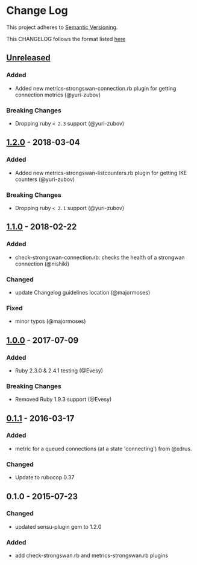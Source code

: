 # Change Log
This project adheres to [Semantic Versioning](http://semver.org/).

This CHANGELOG follows the format listed [here](https://github.com/sensu-plugins/community/blob/master/HOW_WE_CHANGELOG.md)

## [Unreleased]
### Added
- Added new metrics-strongswan-connection.rb plugin for getting connection metrics (@yuri-zubov)

### Breaking Changes
- Dropping ruby `< 2.3` support (@yuri-zubov)

## [1.2.0] - 2018-03-04
### Added
- Added new metrics-strongswan-listcounters.rb plugin for getting IKE counters (@yuri-zubov)

### Breaking Changes
- Dropping ruby `< 2.1` support (@yuri-zubov)

## [1.1.0] - 2018-02-22
### Added
- check-strongswan-connection.rb: checks the health of a strongwan connection (@nishiki)

### Changed
- update Changelog guidelines location (@majormoses)

### Fixed
- minor typos (@majormoses)

## [1.0.0] - 2017-07-09
### Added
- Ruby 2.3.0 & 2.4.1 testing (@Evesy)

### Breaking Changes
- Removed Ruby 1.9.3 support (@Evesy)

## [0.1.1] - 2016-03-17
### Added
- metric for a queued connections (at a state 'connecting') from @xdrus.

### Changed
- Update to rubocop 0.37

## 0.1.0 - 2015-07-23
### Changed
- updated sensu-plugin gem to 1.2.0

### Added
- add check-strongswan.rb and metrics-strongswan.rb plugins

[Unreleased]: https://github.com/sensu-plugins/sensu-plugins-strongswan/compare/1.2.0...HEAD
[1.2.0]: https://github.com/sensu-plugins/sensu-plugins-strongswan/compare/1.1.0...1.2.0
[1.1.0]: https://github.com/sensu-plugins/sensu-plugins-strongswan/compare/1.0.0...1.1.0
[1.0.0]: https://github.com/sensu-plugins/sensu-plugins-strongswan/0.1.1...1.0.0
[0.1.1]: https://github.com/sensu-plugins/sensu-plugins-strongswan/compare/0.1.0...0.1.1
